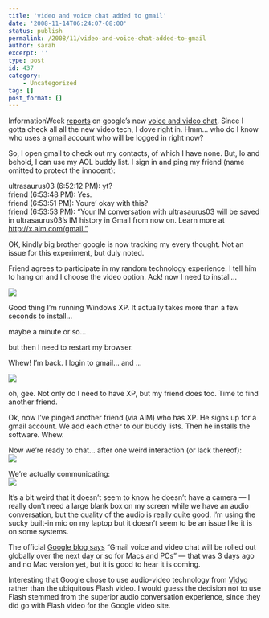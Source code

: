 ```yaml
---
title: 'video and voice chat added to gmail'
date: '2008-11-14T06:24:07-08:00'
status: publish
permalink: /2008/11/video-and-voice-chat-added-to-gmail
author: sarah
excerpt: ''
type: post
id: 437
category:
    - Uncategorized
tag: []
post_format: []
---
```

InformationWeek [reports](http://www.informationweek.com/blog/main/archives/2008/11/google_adds_vid_1.html;jsessionid=VJY03MBID00RAQSNDLRSKH0CJUNN2JVN) on google’s new [voice and video chat](http://googleblog.blogspot.com/2008/11/talk-face-to-face-right-from-within.html). Since I gotta check all all the new video tech, I dove right in. Hmm… who do I know who uses a gmail account who will be logged in right now?

So, I open gmail to check out my contacts, of which I have none. But, lo and behold, I can use my AOL buddy list. I sign in and ping my friend (name omitted to protect the innocent):

ultrasaurus03 (6:52:12 PM): yt?  
friend (6:53:48 PM): Yes.  
friend (6:53:51 PM): Youre’ okay with this?  
friend (6:53:53 PM): “Your IM conversation with ultrasaurus03 will be saved in ultrasaurus03’s IM history in Gmail from now on. Learn more at http://x.aim.com/gmail.”

OK, kindly big brother google is now tracking my every thought. Not an issue for this experiment, but duly noted.

Friend agrees to participate in my random technology experience. I tell him to hang on and I choose the video option. Ack! now I need to install…

![](https://www.ultrasaurus.com/images/blog/google-video-chat/install.png)

Good thing I’m running Windows XP. It actually takes more than a few seconds to install…

maybe a minute or so…

but then I need to restart my browser.

Whew! I’m back. I login to gmail… and …

![](https://www.ultrasaurus.com/images/blog/google-video-chat/not-yet-available.png)

oh, gee. Not only do I need to have XP, but my friend does too. Time to find another friend.

Ok, now I’ve pinged another friend (via AIM) who has XP. He signs up for a gmail account. We add each other to our buddy lists. Then he installs the software. Whew.

Now we’re ready to chat… after one weird interaction (or lack thereof):  
![](https://www.ultrasaurus.com/images/blog/google-video-chat/invite.png)

We’re actually communicating:  
![](https://www.ultrasaurus.com/images/blog/google-video-chat/pic-in-pic.png)

It’s a bit weird that it doesn’t seem to know he doesn’t have a camera — I really don’t need a large blank box on my screen while we have an audio conversation, but the quality of the audio is really quite good. I’m using the sucky built-in mic on my laptop but it doesn’t seem to be an issue like it is on some systems.

The official [Google blog says](http://googleblog.blogspot.com/2008/11/talk-face-to-face-right-from-within.html) “Gmail voice and video chat will be rolled out globally over the next day or so for Macs and PCs” — that was 3 days ago and no Mac version yet, but it is good to hear it is coming.

Interesting that Google chose to use audio-video technology from [Vidyo](http://www.vidyo.com/) rather than the ubiquitous Flash video. I would guess the decision not to use Flash stemmed from the superior audio conversation experience, since they did go with Flash video for the Google video site.